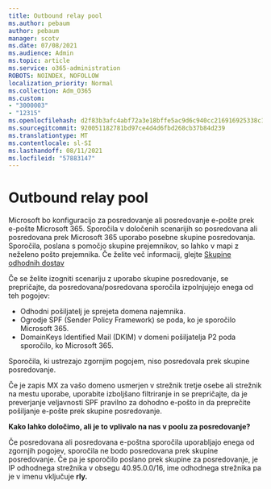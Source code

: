 ```yaml
---
title: Outbound relay pool
ms.author: pebaum
author: pebaum
manager: scotv
ms.date: 07/08/2021
ms.audience: Admin
ms.topic: article
ms.service: o365-administration
ROBOTS: NOINDEX, NOFOLLOW
localization_priority: Normal
ms.collection: Adm_O365
ms.custom:
- "3000003"
- "12315"
ms.openlocfilehash: d2f83b3afc4abf72a3e18bffe5ac9d6c940cc216916925338c18f0fb8a39948a
ms.sourcegitcommit: 920051182781bd97ce4d4d6fbd268cb37b84d239
ms.translationtype: MT
ms.contentlocale: sl-SI
ms.lasthandoff: 08/11/2021
ms.locfileid: "57883147"
---
```

# <a name="outbound-relay-pool"></a>Outbound relay pool

Microsoft bo konfiguracijo za posredovanje ali posredovanje e-pošte prek e-pošte Microsoft 365. Sporočila v določenih scenarijih so posredovana ali posredovana prek Microsoft 365 uporabo posebne skupine posredovanja. Sporočila, poslana s pomočjo skupine prejemnikov, so lahko v mapi z neželeno pošto prejemnika. Če želite več informacij, glejte [Skupine odhodnih dostav](https://docs.microsoft.com/microsoft-365/security/office-365-security/high-risk-delivery-pool-for-outbound-messages#relay-pool)

Če se želite izogniti scenariju z uporabo skupine posredovanje, se prepričajte, da posredovana/posredovana sporočila izpolnjujejo enega od teh pogojev:

- Odhodni pošiljatelj je sprejeta domena najemnika.
- Ogrodje SPF (Sender Policy Framework) se poda, ko je sporočilo Microsoft 365.
- DomainKeys Identified Mail (DKIM) v domeni pošiljatelja P2 poda sporočilo, ko Microsoft 365.
 
Sporočila, ki ustrezajo zgornjim pogojem, niso posredovala prek skupine posredovanje.

Če je zapis MX za vašo domeno usmerjen v strežnik tretje osebe ali strežnik na mestu uporabe, uporabite izboljšano filtriranje in se prepričajte, da je preverjanje veljavnosti SPF pravilno za dohodno e-pošto in da preprečite pošiljanje e-pošte prek skupine posredovanje.

**Kako lahko določimo, ali je to vplivalo na nas v poolu za posredovanje?**

Če posredovana ali posredovana e-poštna sporočila uporabljajo enega od zgornjih pogojev, sporočila ne bodo posredovana prek skupine posredovanje. Če pa je sporočilo poslano prek skupine za posredovanje, je IP odhodnega strežnika v obsegu 40.95.0.0/16, ime odhodnega strežnika pa je v imenu vključuje **rly.**

